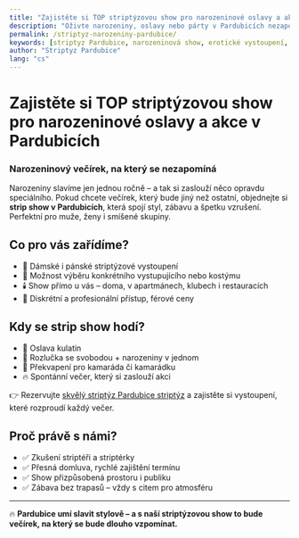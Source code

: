 ```yaml
---
title: "Zajistěte si TOP striptýzovou show pro narozeninové oslavy a akce v Pardubicích"
description: "Oživte narozeniny, oslavy nebo párty v Pardubicích nezapomenutelnou strip show. Profesionální vystoupení, atraktivní tanečníci a zábava bez starostí."
permalink: /striptyz-narozeniny-pardubice/
keywords: [striptyz Pardubice, narozeninová show, erotické vystoupení, striptérka Pardubice, skvělý strip, večírek na míru]
author: "Striptyz Pardubice"
lang: "cs"
---
```


# Zajistěte si TOP striptýzovou show pro narozeninové oslavy a akce v Pardubicích  
### Narozeninový večírek, na který se nezapomíná

Narozeniny slavíme jen jednou ročně – a tak si zaslouží něco opravdu speciálního. Pokud chcete večírek, který bude jiný než ostatní, objednejte si **strip show v Pardubicích**, která spojí styl, zábavu a špetku vzrušení. Perfektní pro muže, ženy i smíšené skupiny.

## Co pro vás zařídíme?

- 💃 Dámské i pánské striptýzové vystoupení  
- 🕺 Možnost výběru konkrétního vystupujícího nebo kostýmu  
- 🕯️ Show přímo u vás – doma, v apartmánech, klubech i restauracích  
- 🎉 Diskrétní a profesionální přístup, férové ceny

## Kdy se strip show hodí?

- 🎂 Oslava kulatin  
- 👰 Rozlučka se svobodou + narozeniny v jednom  
- 🥂 Překvapení pro kamaráda či kamarádku  
- 🔥 Spontánní večer, který si zaslouží akci

👉 Rezervujte [skvělý striptýz Pardubice striptýz](https://www.striptyz-pardubice.cz/) a zajistěte si vystoupení, které rozproudí každý večer.

## Proč právě s námi?

- ✅ Zkušení striptéři a striptérky  
- ✅ Přesná domluva, rychlé zajištění termínu  
- ✅ Show přizpůsobená prostoru i publiku  
- ✅ Zábava bez trapasů – vždy s citem pro atmosféru

---

🔥 **Pardubice umí slavit stylově – a s naší striptýzovou show to bude večírek, na který se bude dlouho vzpomínat.**
